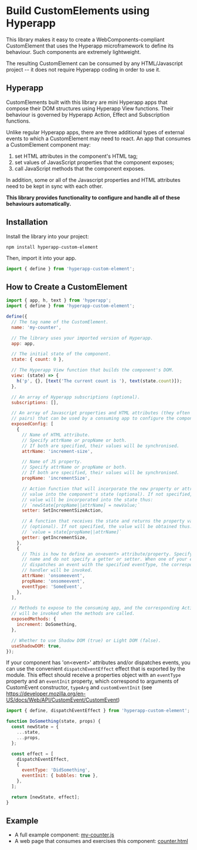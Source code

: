 # Build CustomElements using Hyperapp

This library makes it easy to create a WebComponents-compliant CustomElement
that uses the Hyperapp microframework to define its behaviour. Such components
are extremely lightweight.

The resulting CustomElement can be consumed by any HTML/Javascript project -- it
does not require Hyperapp coding in order to use it.

## Hyperapp

CustomElements built with this library are mini Hyperapp apps that compose their
DOM structures using Hyperapp View functions. Their behaviour is governed by
Hyperapp Action, Effect and Subscription functions.

Unlike regular Hyperapp apps, there are three additional types of external
events to which a CustomElement may need to react. An app that consumes a
CustomElement component may:

1. set HTML attributes in the component's HTML tag;
2. set values of JavasScript properties that the component exposes;
3. call JavaScript methods that the component exposes.

In addition, some or all of the Javascript properties and HTML attributes need
to be kept in sync with each other.

**This library provides functionality to configure and handle all of these
behaviours automatically.**

## Installation

Install the library into your project:

```
npm install hyperapp-custom-element
```

Then, import it into your app.

```javascript
import { define } from 'hyperapp-custom-element';
```

## How to Create a CustomElement

```javascript
import { app, h, text } from 'hyperapp';
import { define } from 'hyperapp-custom-element';

define({
  // The tag name of the CustomElement.
  name: 'my-counter',

  // The library uses your imported version of Hyperapp.
  app: app,

  // The initial state of the component.
  state: { count: 0 },

  // The Hyperapp View function that builds the component's DOM.
  view: (state) => {
    h('p', {}, [text('The current count is '), text(state.count)]);
  },

  // An array of Hyperapp subscriptions (optional).
  subscriptions: [],

  // An array of Javascript properties and HTML attributes (they often come in
  // pairs) that can be used by a consuming app to configure the component.
  exposedConfig: [
    {
      // Name of HTML attribute.
      // Specify attrName or propName or both.
      // If both are specified, their values will be synchronised.
      attrName: 'increment-size',

      // Name of JS property.
      // Specify attrName or propName or both.
      // If both are specified, their values will be synchronised.
      propName: 'incrementSize',

      // Action function that will incorporate the new property or attribute
      // value into the component's state (optional). If not specified, the
      // value will be incorporated into the state thus:
      // `newState[propName||attrName] = newValue;`
      setter: SetIncrementSizeAction,

      // A function that receives the state and returns the property value
      // (optional). If not specified, the value will be obtained thus:
      // `value = state[propName||attrName]`
      getter: getIncrementSize,
    },
    {
      // This is how to define an on<event> attribute/property. Specify an event
      // name and do not specify a getter or setter. When one of your effects
      // dispatches an event with the specified eventType, the corresponding
      // handler will be invoked.
      attrName: 'onsomeevent',
      propName: 'onsomeevent',
      eventType: 'SomeEvent',
    },
  ],

  // Methods to expose to the consuming app, and the corresponding Actions that
  // will be invoked when the methods are called.
  exposedMethods: {
    increment: DoSomething,
  },

  // Whether to use Shadow DOM (true) or Light DOM (false).
  useShadowDOM: true,
});
```

If your component has 'on\<event\>' attributes and/or dispatches events, you can
use the convenient `dispatchEventEffect` effect that is exported by the module.
This effect should receive a properties object with an `eventType` property and
an `eventInit` property, which correspond to arguments of CustomEvent
constructor, `typeArg` and `customEventInit` (see
https://developer.mozilla.org/en-US/docs/Web/API/CustomEvent/CustomEvent)

```javascript
import { define, dispatchEventEffect } from 'hyperapp-custom-element';

function DoSomething(state, props) {
  const newState = {
    ...state,
    ...props,
  };

  const effect = [
    dispatchEventEffect,
    {
      eventType: 'DidSomething',
      eventInit: { bubbles: true },
    },
  ];

  return [newState, effect];
}
```

## Example

- A full example component: [my-counter.js](./examples/counter/counter.js)
- A web page that consumes and exercises this component:
  [counter.html](./examples/counter/counter.html)
